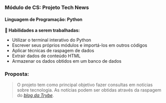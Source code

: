 ### Módulo de CS: Projeto Tech News
#### Linguagem de Programação: Python
<!-- <details> -->
  <strong>🚵 Habilidades a serem trabalhadas:</strong>
  <ul>
    <li>Utilizar o terminal interativo do Python</li>
    <li>Escrever seus próprios módulos e importá-los em outros códigos</li>
    <li>Aplicar técnicas de raspagem de dados</li>
    <li>Extrair dados de conteúdo HTML</li>
    <li>Armazenar os dados obtidos em um banco de dados</li>
  </ul>
<!-- </details> -->

### Proposta:
>  O projeto tem como principal objetivo fazer consultas em notícias sobre tecnologia.
>  As notícias podem ser obtidas através da raspagem do [_blog da Trybe_](https://blog.betrybe.com).

